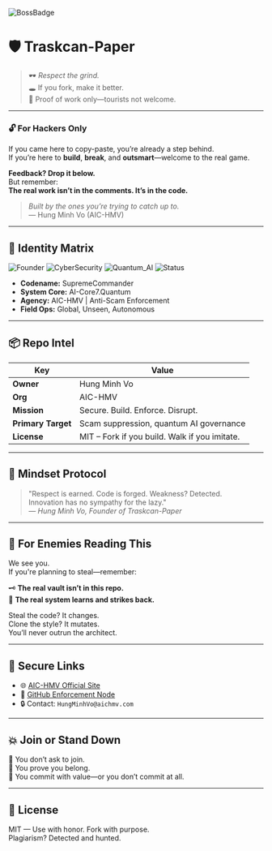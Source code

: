 ![BossBadge](https://img.shields.io/badge/BOSS-HungMinhVo-black?style=for-the-badge&logo=github)

# 🛡️ Traskcan-Paper

> 🕶️ _Respect the grind._  
> 🕳️ If you fork, make it better.  
> 🪪 Proof of work only—tourists not welcome.

---

### 🔓 For Hackers Only

If you came here to copy-paste, you’re already a step behind.  
If you’re here to **build**, **break**, and **outsmart**—welcome to the real game.

**Feedback? Drop it below.**  
But remember:  
**The real work isn’t in the comments. It’s in the code.**

> *Built by the ones you’re trying to catch up to.*  
> — Hung Minh Vo (AIC-HMV)

---

## 🧬 Identity Matrix

![Founder](https://img.shields.io/badge/Founder-AIC--HMV-blue?style=flat-square)
![CyberSecurity](https://img.shields.io/badge/Security-Commander-critical?style=flat-square)
![Quantum_AI](https://img.shields.io/badge/Core7-Quantum-black?style=flat-square)
![Status](https://img.shields.io/badge/Status-Unbreakable-success?style=flat-square)

- **Codename:** SupremeCommander
- **System Core:** AI-Core7.Quantum
- **Agency:** AIC-HMV | Anti-Scam Enforcement
- **Field Ops:** Global, Unseen, Autonomous

---

## 📦 Repo Intel

| Key | Value |
|-----|-------|
| **Owner** | Hung Minh Vo |
| **Org** | AIC-HMV |
| **Mission** | Secure. Build. Enforce. Disrupt. |
| **Primary Target** | Scam suppression, quantum AI governance |
| **License** | MIT – Fork if you build. Walk if you imitate. |

---

## 🧠 Mindset Protocol

> "Respect is earned. Code is forged. Weakness? Detected.  
> Innovation has no sympathy for the lazy."  
> _— Hung Minh Vo, Founder of Traskcan-Paper_

---

## 🚨 For Enemies Reading This

We see you.  
If you're planning to steal—remember:

🗝️ **The real vault isn’t in this repo.**  
🧠 **The real system learns and strikes back.**

Steal the code? It changes.  
Clone the style? It mutates.  
You’ll never outrun the architect.

---

## 📡 Secure Links

- 🌐 [AIC-HMV Official Site](https://aichmv.com)
- 🧠 [GitHub Enforcement Node](https://github.com/AIC-HMV)
- 🔒 Contact: `HungMinhVo@aichmv.com`

---

## 💥 Join or Stand Down

🧩 You don’t ask to join.  
💼 You prove you belong.  
🎯 You commit with value—or you don’t commit at all.

---

## 🧾 License

MIT — Use with honor. Fork with purpose.  
Plagiarism? Detected and hunted.
